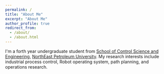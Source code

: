 ```yaml
---
permalink: /
title: "About Me"
excerpt: "About Me"
author_profile: true
redirect_from: 
  - /about/
  - /about.html
---
```


I'm a forth year undergraduate student from [School of Control Science and Engineering](http://dqxxgcxy.nepu.edu.cn/), [NorthEast Petroleum University](http://www.nepu.edu.cn/). My research interests include industrial process control, Robot operating system, path planning, and operations research.

